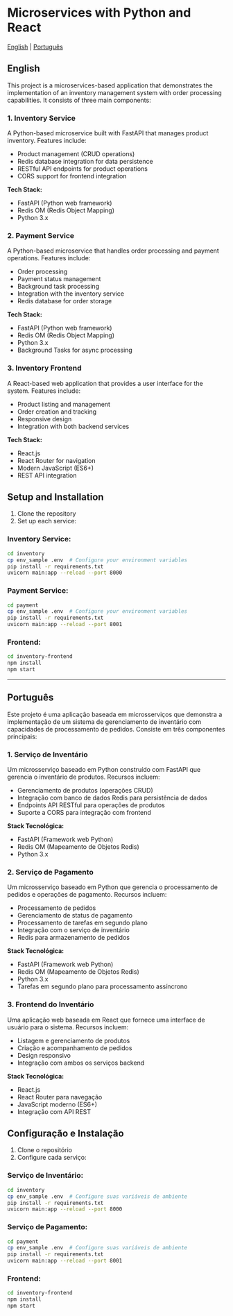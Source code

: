 # Microservices with Python and React

[English](#english) | [Português](#português)

## English

This project is a microservices-based application that demonstrates the implementation of an inventory management system with order processing capabilities. It consists of three main components:

### 1. Inventory Service
A Python-based microservice built with FastAPI that manages product inventory. Features include:
- Product management (CRUD operations)
- Redis database integration for data persistence
- RESTful API endpoints for product operations
- CORS support for frontend integration

**Tech Stack:**
- FastAPI (Python web framework)
- Redis OM (Redis Object Mapping)
- Python 3.x

### 2. Payment Service
A Python-based microservice that handles order processing and payment operations. Features include:
- Order processing
- Payment status management
- Background task processing
- Integration with the inventory service
- Redis database for order storage

**Tech Stack:**
- FastAPI (Python web framework)
- Redis OM (Redis Object Mapping)
- Python 3.x
- Background Tasks for async processing

### 3. Inventory Frontend
A React-based web application that provides a user interface for the system. Features include:
- Product listing and management
- Order creation and tracking
- Responsive design
- Integration with both backend services

**Tech Stack:**
- React.js
- React Router for navigation
- Modern JavaScript (ES6+)
- REST API integration

## Setup and Installation

1. Clone the repository
2. Set up each service:

### Inventory Service:
```bash
cd inventory
cp env_sample .env  # Configure your environment variables
pip install -r requirements.txt
uvicorn main:app --reload --port 8000
```

### Payment Service:
```bash
cd payment
cp env_sample .env  # Configure your environment variables
pip install -r requirements.txt
uvicorn main:app --reload --port 8001
```

### Frontend:
```bash
cd inventory-frontend
npm install
npm start
```

---

## Português

Este projeto é uma aplicação baseada em microsserviços que demonstra a implementação de um sistema de gerenciamento de inventário com capacidades de processamento de pedidos. Consiste em três componentes principais:

### 1. Serviço de Inventário
Um microsserviço baseado em Python construído com FastAPI que gerencia o inventário de produtos. Recursos incluem:
- Gerenciamento de produtos (operações CRUD)
- Integração com banco de dados Redis para persistência de dados
- Endpoints API RESTful para operações de produtos
- Suporte a CORS para integração com frontend

**Stack Tecnológica:**
- FastAPI (Framework web Python)
- Redis OM (Mapeamento de Objetos Redis)
- Python 3.x

### 2. Serviço de Pagamento
Um microsserviço baseado em Python que gerencia o processamento de pedidos e operações de pagamento. Recursos incluem:
- Processamento de pedidos
- Gerenciamento de status de pagamento
- Processamento de tarefas em segundo plano
- Integração com o serviço de inventário
- Redis para armazenamento de pedidos

**Stack Tecnológica:**
- FastAPI (Framework web Python)
- Redis OM (Mapeamento de Objetos Redis)
- Python 3.x
- Tarefas em segundo plano para processamento assíncrono

### 3. Frontend do Inventário
Uma aplicação web baseada em React que fornece uma interface de usuário para o sistema. Recursos incluem:
- Listagem e gerenciamento de produtos
- Criação e acompanhamento de pedidos
- Design responsivo
- Integração com ambos os serviços backend

**Stack Tecnológica:**
- React.js
- React Router para navegação
- JavaScript moderno (ES6+)
- Integração com API REST

## Configuração e Instalação

1. Clone o repositório
2. Configure cada serviço:

### Serviço de Inventário:
```bash
cd inventory
cp env_sample .env  # Configure suas variáveis de ambiente
pip install -r requirements.txt
uvicorn main:app --reload --port 8000
```

### Serviço de Pagamento:
```bash
cd payment
cp env_sample .env  # Configure suas variáveis de ambiente
pip install -r requirements.txt
uvicorn main:app --reload --port 8001
```

### Frontend:
```bash
cd inventory-frontend
npm install
npm start
```